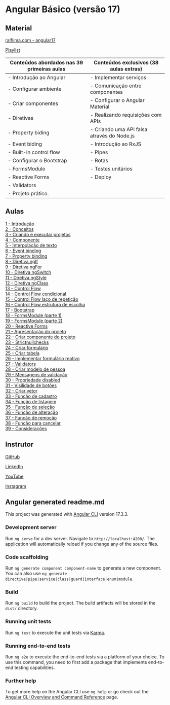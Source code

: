 # Angular Básico (versão 17)

## Material

[ralflima.com - angular17](https://ralflima.com/treinamentos/angular17/01introducao.php)

[Playlist](https://www.youtube.com/playlist?list=PLWXw8Gu52TRKj3tFWHlkheh8rLQRqQ1__)

| Conteúdos abordados nas 39 primeiras aulas  | Conteúdos exclusivos (38 aulas extras)             |
|---------------------------------------------|------------------------------------------------------|
| - Introdução ao Angular                     | - Implementar serviços                               |
| - Configurar ambiente                       | - Comunicação entre componentes                      |
| - Criar componentes                         | - Configurar o Angular Material                      |
| - Diretivas                                 | - Realizando requisições com APIs                    |
| - Property biding                           | - Criando uma API falsa através do Node.js           |
| - Event biding                              | - Introdução ao RxJS                                 |
| - Built-in control flow                     | - Pipes                                              |
| - Configurar o Bootstrap                    | - Rotas                                              |
| - FormsModule                               | - Testes unitários                                   |
| - Reactive Forms                            | - Deploy                                             |
| - Validators                                |  |
| - Projeto prático.                          |  |

## Aulas

[1 - Introdução](https://ralflima.com/treinamentos/angular17/01introducao.php)  
[2 - Conceitos](https://ralflima.com/treinamentos/angular17/02conceitos.php)  
[3 - Criando e executar projetos](https://ralflima.com/treinamentos/angular17/03criar_executar.php)  
[4 - Componente](https://ralflima.com/treinamentos/angular17/04componente.php)  
[5 - Interpolação de texto](https://ralflima.com/treinamentos/angular17/05interpolacao_texto.php)  
[6 - Event binding](https://ralflima.com/treinamentos/angular17/06event_binding.php)  
[7 - Property binding](https://ralflima.com/treinamentos/angular17/07property_binding.php)  
[8 - Diretiva ngIf](https://ralflima.com/treinamentos/angular17/08diretiva_ngif.php)  
[9 - Diretiva ngFor](https://ralflima.com/treinamentos/angular17/09diretiva_ngfor.php)  
[10 - Diretiva ngSwitch](https://ralflima.com/treinamentos/angular17/10diretiva_ngswitch.php)  
[11 - Diretiva ngStyle](https://ralflima.com/treinamentos/angular17/11diretiva_ngstyle.php)  
[12 - Diretiva ngClass](https://ralflima.com/treinamentos/angular17/12diretiva_ngclass.php)  
[13 - Control Flow](https://ralflima.com/treinamentos/angular17/13control_flow.php)  
[14 - Control Flow condicional](https://ralflima.com/treinamentos/angular17/14control_flow_condicional.php)  
[15 - Control Flow laço de repetição](https://ralflima.com/treinamentos/angular17/15control_flow_laco_repeticao.php)  
[16 - Control Flow estrutura de escolha](https://ralflima.com/treinamentos/angular17/16control_flow_estrutura_de_escolha.php)  
[17 - Bootstrap](https://ralflima.com/treinamentos/angular17/17bootstrap.php.php)  
[18 - FormsModule (parte 1)](https://ralflima.com/treinamentos/angular17/18formsmodule_parte1.php)  
[19 - FormsModule (parte 2)](https://ralflima.com/treinamentos/angular17/19formsmodule_parte2.php)  
[20 - Reactive Forms](https://ralflima.com/treinamentos/angular17/20reactive_forms.php)  
[21 - Apresentação do projeto](https://ralflima.com/treinamentos/angular17/21projeto_apresentacao.php)  
[22 - Criar componente do projeto](https://ralflima.com/treinamentos/angular17/22criar_componente_projeto.php)  
[23 - Strictnullchecks](https://ralflima.com/treinamentos/angular17/23stricktnullchecks.php)  
[24 - Criar formulário](https://ralflima.com/treinamentos/angular17/24criar_formulario.php)  
[25 - Criar tabela](https://ralflima.com/treinamentos/angular17/25criar_tabela.php)  
[26 - Implementar formulário reativo](https://ralflima.com/treinamentos/angular17/26formulario_reativo.php)  
[27 - Validators](https://ralflima.com/treinamentos/angular17/27validators.php)  
[28 - Criar modelo de pessoa](https://ralflima.com/treinamentos/angular17/28modelo_pessoa.php)  
[29 - Mensagens de validação](https://ralflima.com/treinamentos/angular17/29mensagens_validacao.php)  
[30 - Propriedade disabled](https://ralflima.com/treinamentos/angular17/30propriedade_disabled.php)  
[31 - Visilidade de botões](https://ralflima.com/treinamentos/angular17/31visibilidade_botoes.php)  
[32 - Criar vetor](https://ralflima.com/treinamentos/angular17/32criar_vetor.php)  
[33 - Função de cadastro](https://ralflima.com/treinamentos/angular17/33cadastro.php)  
[34 - Função de listagem](https://ralflima.com/treinamentos/angular17/34listagem.php)  
[35 - Função de seleção](https://ralflima.com/treinamentos/angular17/35selecao.php)  
[36 - Função de alteração](https://ralflima.com/treinamentos/angular17/36alterar.php)  
[37 - Função de remoção](https://ralflima.com/treinamentos/angular17/37remover.php)  
[38 - Função para cancelar](https://ralflima.com/treinamentos/angular17/38cancelar.php)  
[39 - Considerações](https://ralflima.com/treinamentos/angular17/39conclusao.php)  

## Instrutor

[GitHub](https://github.com/ralflima)

[LinkedIn](https://www.linkedin.com/in/ralf-lima-3b93708a/)

[YouTube](https://www.youtube.com/ralflima)

[Instagram](https://www.instagram.com/ralflima_dev)

## Angular generated readme.md

This project was generated with [Angular CLI](https://github.com/angular/angular-cli) version 17.3.3.

### Development server

Run `ng serve` for a dev server. Navigate to `http://localhost:4200/`. The application will automatically reload if you change any of the source files.

### Code scaffolding

Run `ng generate component component-name` to generate a new component. You can also use `ng generate directive|pipe|service|class|guard|interface|enum|module`.

### Build

Run `ng build` to build the project. The build artifacts will be stored in the `dist/` directory.

### Running unit tests

Run `ng test` to execute the unit tests via [Karma](https://karma-runner.github.io).

### Running end-to-end tests

Run `ng e2e` to execute the end-to-end tests via a platform of your choice. To use this command, you need to first add a package that implements end-to-end testing capabilities.

### Further help

To get more help on the Angular CLI use `ng help` or go check out the [Angular CLI Overview and Command Reference](https://angular.io/cli) page.
